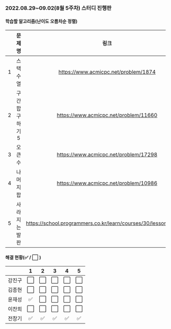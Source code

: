 ### 2022.08.29~09.02(8월 5주차) 스터디 진행판

#### 학습할 알고리즘(난이도 오름차순 정렬)

|      |   문제명    |                 링크                  | 난이도 |
| :--: | :---------: | :-----------------------------------: | :----: |
|  1   | 스택 수열 | https://www.acmicpc.net/problem/1874 | 실버2 |
|  2   | 구간 합 구하기 5 | https://www.acmicpc.net/problem/11660 | 실버1 |
|  3   | 오큰수 | https://www.acmicpc.net/problem/17298 | 골드4 |
|  4   | 나머지 합 | https://www.acmicpc.net/problem/10986 | 골드3 |
|  5   | 사라지는 발판 | https://school.programmers.co.kr/learn/courses/30/lessons/92345 | Lv.3 |

#### 해결 현황(:white_check_mark: / :white_large_square:  )

|        |          1           |          2           |          3           |          4           |          5           |
| :----: | :------------------: | :------------------: | :------------------: | :------------------: | :------------------: |
| 강진구 | :white_large_square: | :white_large_square: | :white_large_square: | :white_large_square: | :white_large_square: |
| 김종현 | :white_large_square: | :white_large_square: | :white_large_square: | :white_large_square: | :white_large_square: |
|  윤재성  | :white_check_mark: | :white_large_square: | :white_large_square: | :white_large_square: | :white_large_square: |
| 이찬희 | :white_large_square: | :white_large_square: | :white_large_square: | :white_large_square: | :white_large_square: |
| 전창기 |  :white_check_mark:  |  :white_check_mark:  |  :white_check_mark:  |  :white_check_mark:  |  :white_check_mark:  |
